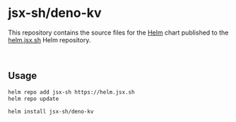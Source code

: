 # jsx-sh/deno-kv

This repository contains the source files for the [Helm](https://helm.sh) chart published to the [helm.jsx.sh](https://helm.jsx.sh) Helm repository.

<br />

## Usage

```sh
helm repo add jsx-sh https://helm.jsx.sh
helm repo update

helm install jsx-sh/deno-kv
```
